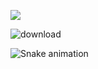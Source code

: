 

  <img src="(https://img.shields.io/badge/Java-ED8B00?style=for-the-badge&logo=java&logoColor=white)" /></br>



![download](https://user-images.githubusercontent.com/36276548/157995779-7ad9a8d5-5793-4f49-b6d2-671f228826ba.jpg)

![Snake animation](https://github.com/cpluis/cpluis/blob/output/github-contribution-grid-snake.svg)

  
